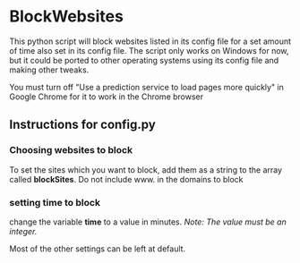 # BlockWebsites
This python script will block websites listed in its config file for a set amount of time also set in its config file.
The script only works on Windows for now, but it could be ported to other operating systems using its config file and making other tweaks.

You must turn off "Use a prediction service to load pages more quickly" in Google Chrome for it to work in the Chrome browser



## Instructions for config.py
### Choosing websites to block
To set the sites which you want to block, add them as a string to the array called **blockSites**.
Do not include www. in the domains to block

### setting time to block
change the variable **time** to a value in minutes. *Note: The value must be an integer.*

Most of the other settings can be left at default.
